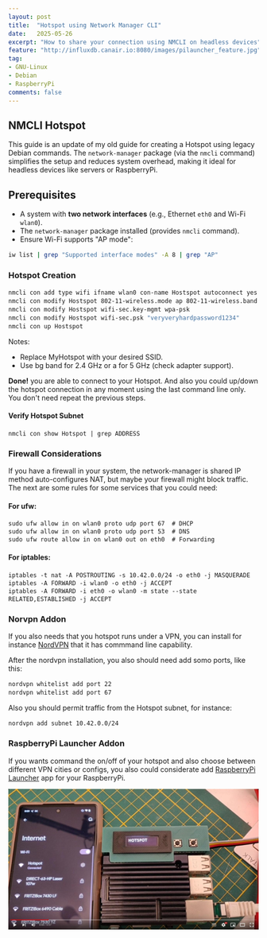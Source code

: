 ```yaml
---
layout: post
title:  "Hotspot using Network Manager CLI"
date:   2025-05-26
excerpt: "How to share your connection using NMCLI on headless devices"
feature: "http://influxdb.canair.io:8080/images/pilauncher_feature.jpg"
tag:
- GNU-Linux
- Debian
- RaspberryPi
comments: false
---
```


## NMCLI Hotspot

This guide is an update of my old guide for creating a Hotspot using legacy Debian commands. The `network-manager` package (via the `nmcli` command) simplifies the setup and reduces system overhead, making it ideal for headless devices like servers or RaspberryPi.

## Prerequisites

- A system with **two network interfaces** (e.g., Ethernet `eth0` and Wi-Fi `wlan0`).
- The `network-manager` package installed (provides `nmcli` command).
- Ensure Wi-Fi supports "AP mode":

```bash
iw list | grep "Supported interface modes" -A 8 | grep "AP"
```

### Hotspot Creation

```bash
nmcli con add type wifi ifname wlan0 con-name Hostspot autoconnect yes ssid Hostspot
nmcli con modify Hostspot 802-11-wireless.mode ap 802-11-wireless.band bg ipv4.method shared
nmcli con modify Hostspot wifi-sec.key-mgmt wpa-psk
nmcli con modify Hostspot wifi-sec.psk "veryveryhardpassword1234"
nmcli con up Hostspot
```

Notes:

- Replace MyHotspot with your desired SSID.
- Use bg band for 2.4 GHz or a for 5 GHz (check adapter support).

**Done!** you are able to connect to your Hotspot. And also you could up/down the hotspot connection in any moment using the last command line only. You don't need repeat the previous steps.

#### Verify Hotspot Subnet

```shell
nmcli con show Hotspot | grep ADDRESS
```

### Firewall Considerations

If you have a firewall in your system, the network-manager is shared IP method auto-configures NAT, but maybe your firewall might block traffic. The next are some rules for some services that you could need:

#### For ufw:

```shell
sudo ufw allow in on wlan0 proto udp port 67  # DHCP
sudo ufw allow in on wlan0 proto udp port 53  # DNS
sudo ufw route allow in on wlan0 out on eth0  # Forwarding
```

#### For iptables:

```shell
iptables -t nat -A POSTROUTING -s 10.42.0.0/24 -o eth0 -j MASQUERADE
iptables -A FORWARD -i wlan0 -o eth0 -j ACCEPT
iptables -A FORWARD -i eth0 -o wlan0 -m state --state RELATED,ESTABLISHED -j ACCEPT
```

### Norvpn Addon

If you also needs that you hotspot runs under a VPN, you can install for instance [NordVPN](https://support.nordvpn.com/hc/en-us/articles/20226600447633-How-to-log-in-to-NordVPN-on-Linux-devices-without-a-GUI) that it has commmand line capability.

After the nordvpn installation, you also should need add somo ports, like this:

```bash
nordvpn whitelist add port 22
nordvpn whitelist add port 67
```

Also you should permit traffic from the Hotspot subnet, for instance:

```bash
nordvpn add subnet 10.42.0.0/24
```

### RaspberryPi Launcher Addon

If you wants command the on/off of your hotspot and also choose between different VPN cities or configs, you also could considerate add [RaspberryPi Launcher](https://github.com/hpsaturn/pilauncher/tree/master?tab=readme-ov-file#readme)
app for your RaspberryPi.

[![Youtube vide demo PiLauncher](https://raw.githubusercontent.com/hpsaturn/pilauncher/master/screenshots/demo_youtube.jpg)](https://youtu.be/iNSw1nZpOEk?si=aX4mq4WVJhwrCm_X)
